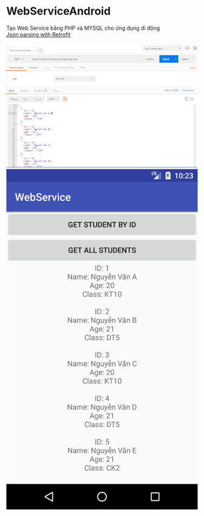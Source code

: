 # WebServiceAndroid

Tạo Web Service bằng PHP và MYSQL cho ứng dụng di động</br>
<a href="http://ntcde.com/android/parse-json-su-dung-thu-vien-retrofit.html">Json parsing with Retrofit</a></br></br>
<img src="https://raw.githubusercontent.com/trongcong/WebServiceAndroid/master/jsondemo.PNG"/>
<img src="https://raw.githubusercontent.com/trongcong/WebServiceAndroid/master/%5B2dev4u.com%5Dwebservice-with-php-and-mysql-in-android-demo.png"/>

